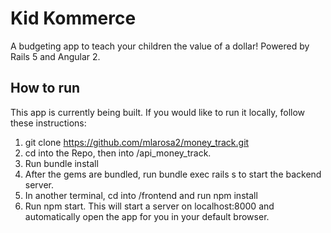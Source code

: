 # Kid Kommerce

A budgeting app to teach your children the value of a dollar! 
Powered by Rails 5 and Angular 2.

## How to run

This app is currently being built. If you would like to run it locally, follow
these instructions:

1. git clone https://github.com/mlarosa2/money_track.git
2. cd into the Repo, then into /api_money_track.
3. Run bundle install
4. After the gems are bundled, run bundle exec rails s to start the backend server.
5. In another terminal, cd into /frontend and run npm install
6. Run npm start. This will start a server on localhost:8000 and automatically
   open the app for you in your default browser.
